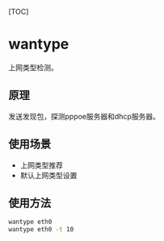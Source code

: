 [TOC]

# wantype
上网类型检测。

## 原理
发送发现包，探测pppoe服务器和dhcp服务器。

## 使用场景
* 上网类型推荐
* 默认上网类型设置

## 使用方法
```bash
wantype eth0
wantype eth0 -t 10
```